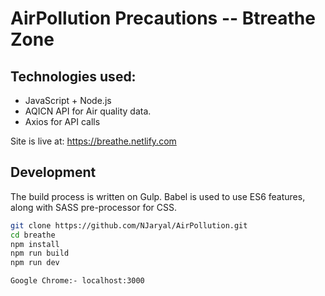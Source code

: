 # AirPollution Precautions -- Btreathe Zone

## Technologies used:
- JavaScript + Node.js
- AQICN API for Air quality data.
- Axios for API calls


Site is live at: https://breathe.netlify.com

## Development
The build process is written on Gulp. Babel is used to use ES6 features, along with SASS pre-processor for CSS.

```bash
git clone https://github.com/NJaryal/AirPollution.git
cd breathe
npm install
npm run build
npm run dev

Google Chrome:- localhost:3000
```

